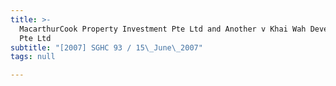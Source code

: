 ```yaml
---
title: >-
  MacarthurCook Property Investment Pte Ltd and Another v Khai Wah Development
  Pte Ltd
subtitle: "[2007] SGHC 93 / 15\_June\_2007"
tags: null

---
```


